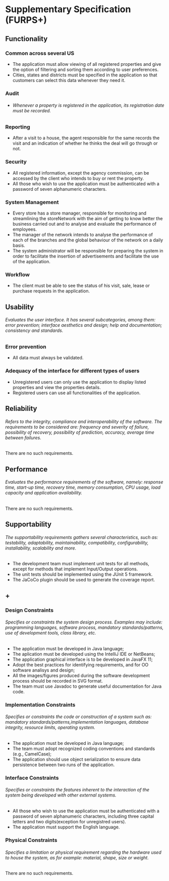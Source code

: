 # Supplementary Specification (FURPS+)

## Functionality

### Common across several US

- The application must allow viewing of all registered properties and give the option of filtering and sorting them according to user preferences.
- Cities, states and districts must be specified in the application so that customers can select this data whenever they need it.

### Audit

- ###### Whenever a property is registered in the application, its registration date must be recorded.

### Reporting

- After a visit to a house, the agent responsible for the same records the visit and an indication of whether he thinks the deal will go through or not.

### Security

- All registered information, except the agency commission, can be accessed by the client who intends to
  buy or rent the property.
- All those who wish to use the application must be authenticated with a password of seven alphanumeric characters.

### System Management 

- Every store has a store manager, responsible for  monitoring and streamlining the storeNetwork with the
  aim of getting to know better the business carried out and to analyse and evaluate the performance
  of employees.
- The manager of the network intends to analyse the performance of each of the branches and the
  global behaviour of the network on a daily basis.
- The system administrator will be responsible for preparing the system in order to facilitate the insertion of advertisements and facilitate the use of the application.


### Workflow

- The client must be able to see the status of his visit, sale, lease or purchase requests in the application.


## Usability

###### _Evaluates the user interface. It has several subcategories, among them: error prevention; interface aesthetics and design; help and documentation; consistency and standards._

### Error prevention

- All data must always be validated.

### Adequacy of the interface for different types of users

- Unregistered users can only use the application to display listed properties and view the properties details.
- Registered users can use all functionalities of the application.

## Reliability

###### _Refers to the integrity, compliance and interoperability of the software. The requirements to be considered are: frequency and severity of failure, possibility of recovery, possibility of prediction, accuracy, average time between failures._

There are no such requirements.

## Performance

###### _Evaluates the performance requirements of the software, namely: response time, start-up time, recovery time, memory consumption, CPU usage, load capacity and application availability._

There are no such requirements.

## Supportability

###### _The supportability requirements gathers several characteristics, such as: testability, adaptability, maintainability, compatibility, configurability, installability, scalability and more._

* The development team must implement unit tests for all methods, except for methods that
implement Input/Output operations. 
* The unit tests should be implemented using the JUnit 5 framework. 
* The JaCoCo plugin should be used to generate the coverage report.
## +

### Design Constraints

###### _Specifies or constraints the system design process. Examples may include: programming languages, software process, mandatory standards/patterns, use of development tools, class library, etc._

* The application must be developed in Java language; 
* The aplication must be developed using the IntelliJ IDE or NetBeans; 
* The application graphical interface is to be developed in JavaFX 11;
* Adopt the best practices for identifying requirements, and for OO software analisys and design;
* All the images/figures produced during the software development process should be recorded in
SVG format.
* The team must use Javadoc to generate useful documentation for Java code.

### Implementation Constraints

###### _Specifies or constraints the code or construction of a system such as: mandatory standards/patterns,implementation languages, database integrity, resource limits, operating system._

* The application must be developed in Java language;
* The team must adopt recognized coding conventions and standards (e.g., CamelCase);
* The application should use object serialization to ensure data persistence between two runs of the
  application.

### Interface Constraints

###### _Specifies or constraints the features inherent to the interaction of the system being developed with other external systems._

* All those who wish to use the application must be authenticated with a password of seven alphanumeric characters,
including three capital letters and two digits(exception for unregistred users).
* The application must support the English language.

### Physical Constraints

###### _Specifies a limitation or physical requirement regarding the hardware used to house the system, as for example: material, shape, size or weight._

There are no such requirements.
